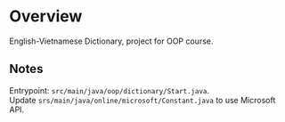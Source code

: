 # Overview
English-Vietnamese Dictionary, project for OOP course.
## Notes
Entrypoint: ```src/main/java/oop/dictionary/Start.java```. <br>
Update ```srs/main/java/online/microsoft/Constant.java``` to use Microsoft API.

